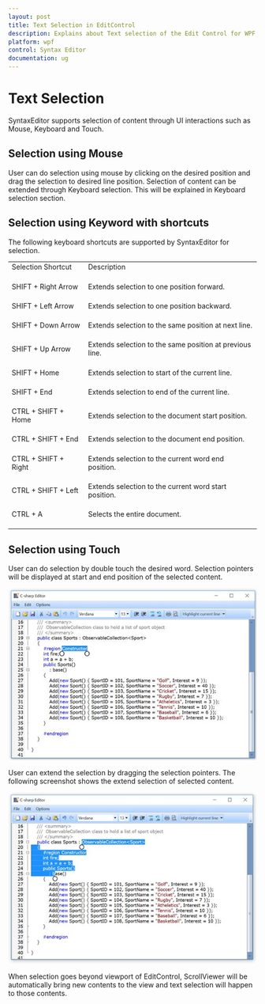 ```yaml
---
layout: post
title: Text Selection in EditControl 
description: Explains about Text selection of the Edit Control for WPF
platform: wpf
control: Syntax Editor
documentation: ug
---
```


# Text Selection

SyntaxEditor supports selection of content through UI interactions such as Mouse, Keyboard and Touch. 

## Selection using Mouse

User can do selection using mouse by clicking on the desired position and drag the selection to desired line position. Selection of content can be extended through Keyboard selection. This will be explained in Keyboard selection section.

## Selection using Keyword with shortcuts

The following keyboard shortcuts are supported by SyntaxEditor for selection.

<table>
<tr>
<td>
Selection Shortcut<br/><br/></td><td>
Description<br/><br/></td></tr>
<tr>
<td>
SHIFT + Right Arrow<br/><br/></td><td>
Extends selection to one position forward.<br/><br/></td></tr>
<tr>
<td>
SHIFT + Left Arrow<br/><br/></td><td>
Extends selection to one position backward.<br/><br/></td></tr>
<tr>
<td>
SHIFT + Down Arrow<br/><br/></td><td>
Extends selection to the same position at next line.<br/><br/></td></tr>
<tr>
<td>
SHIFT + Up Arrow<br/><br/></td><td>
Extends selection to the same position at previous line.<br/><br/></td></tr>
<tr>
<td>
SHIFT + Home<br/><br/></td><td>
Extends selection to start of the current line.<br/><br/></td></tr>
<tr>
<td>
SHIFT + End<br/><br/></td><td>
Extends selection to end of the current line.<br/><br/></td></tr>
<tr>
<td>
CTRL + SHIFT + Home<br/><br/></td><td>
Extends selection to the document start position.<br/><br/></td></tr>
<tr>
<td>
CTRL + SHIFT + End<br/><br/></td><td>
Extends selection to the document end position.<br/><br/></td></tr>
<tr>
<td>
CTRL + SHIFT + Right<br/><br/></td><td>
Extends selection to the current word end position.<br/><br/></td></tr>
<tr>
<td>
CTRL + SHIFT + Left<br/><br/></td><td>
Extends selection to the current word start position.<br/><br/></td></tr>
<tr>
<td>
CTRL + A<br/><br/></td><td>
Selects the entire document.<br/><br/></td></tr>
</table>

## Selection using Touch 

User can do selection by double touch the desired word. Selection pointers will be displayed at start and end position of the selected content. 

![](Selection-Images/selection-img1.jpeg)


User can extend the selection by dragging the selection pointers. The following screenshot shows the extend selection of selected content.

![](Selection-Images/selection-img2.jpeg)

When selection goes beyond viewport of EditControl, ScrollViewer will be automatically bring new contents to the view and text selection will happen to those contents.


